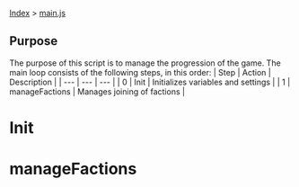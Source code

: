 [Index](./index.md) &gt; [main.js](./main.md)

## Purpose
The purpose of this script is to manage the progression of the game.
The main loop consists of the following steps, in this order:
|  Step | Action |  Description  |
|  --- | --- | --- |
|  0  |  Init  |  Initializes variables and settings  |
|  1  |  manageFactions  |  Manages joining of factions  |

# Init

# manageFactions
